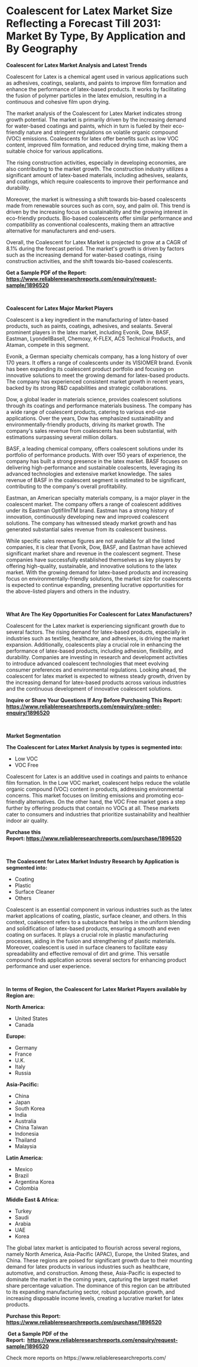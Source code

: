 <p><h1>Coalescent for Latex Market Size Reflecting a Forecast Till 2031: Market By Type, By Application and By Geography</h1></p><p><strong>Coalescent for Latex Market Analysis and Latest Trends</strong></p>
<p><p>Coalescent for Latex is a chemical agent used in various applications such as adhesives, coatings, sealants, and paints to improve film formation and enhance the performance of latex-based products. It works by facilitating the fusion of polymer particles in the latex emulsion, resulting in a continuous and cohesive film upon drying.</p><p>The market analysis of the Coalescent for Latex Market indicates strong growth potential. The market is primarily driven by the increasing demand for water-based coatings and paints, which in turn is fueled by their eco-friendly nature and stringent regulations on volatile organic compound (VOC) emissions. Coalescents for latex offer benefits such as low VOC content, improved film formation, and reduced drying time, making them a suitable choice for various applications.</p><p>The rising construction activities, especially in developing economies, are also contributing to the market growth. The construction industry utilizes a significant amount of latex-based materials, including adhesives, sealants, and coatings, which require coalescents to improve their performance and durability.</p><p>Moreover, the market is witnessing a shift towards bio-based coalescents made from renewable sources such as corn, soy, and palm oil. This trend is driven by the increasing focus on sustainability and the growing interest in eco-friendly products. Bio-based coalescents offer similar performance and compatibility as conventional coalescents, making them an attractive alternative for manufacturers and end-users.</p><p>Overall, the Coalescent for Latex Market is projected to grow at a CAGR of 8.1% during the forecast period. The market's growth is driven by factors such as the increasing demand for water-based coatings, rising construction activities, and the shift towards bio-based coalescents.</p></p>
<p><strong>Get a Sample PDF of the Report:&nbsp; <a href="https://www.reliableresearchreports.com/enquiry/request-sample/1896520">https://www.reliableresearchreports.com/enquiry/request-sample/1896520</a></strong></p>
<p>&nbsp;</p>
<p><strong>Coalescent for Latex Major Market Players</strong></p>
<p><p>Coalescent is a key ingredient in the manufacturing of latex-based products, such as paints, coatings, adhesives, and sealants. Several prominent players in the latex market, including Evonik, Dow, BASF, Eastman, LyondellBasell, Chemoxy, K-FLEX, ACS Technical Products, and Ataman, compete in this segment.</p><p>Evonik, a German specialty chemicals company, has a long history of over 170 years. It offers a range of coalescents under its VISIOMER brand. Evonik has been expanding its coalescent product portfolio and focusing on innovative solutions to meet the growing demand for latex-based products. The company has experienced consistent market growth in recent years, backed by its strong R&D capabilities and strategic collaborations.</p><p>Dow, a global leader in materials science, provides coalescent solutions through its coatings and performance materials business. The company has a wide range of coalescent products, catering to various end-use applications. Over the years, Dow has emphasized sustainability and environmentally-friendly products, driving its market growth. The company's sales revenue from coalescents has been substantial, with estimations surpassing several million dollars.</p><p>BASF, a leading chemical company, offers coalescent solutions under its portfolio of performance products. With over 150 years of experience, the company has built a strong presence in the latex market. BASF focuses on delivering high-performance and sustainable coalescents, leveraging its advanced technologies and extensive market knowledge. The sales revenue of BASF in the coalescent segment is estimated to be significant, contributing to the company's overall profitability.</p><p>Eastman, an American specialty materials company, is a major player in the coalescent market. The company offers a range of coalescent additives under its Eastman OptifilmTM brand. Eastman has a strong history of innovation, continuously developing new and improved coalescent solutions. The company has witnessed steady market growth and has generated substantial sales revenue from its coalescent business.</p><p>While specific sales revenue figures are not available for all the listed companies, it is clear that Evonik, Dow, BASF, and Eastman have achieved significant market share and revenue in the coalescent segment. These companies have successfully established themselves as key players by offering high-quality, sustainable, and innovative solutions to the latex market. With the growing demand for latex-based products and increasing focus on environmentally-friendly solutions, the market size for coalescents is expected to continue expanding, presenting lucrative opportunities for the above-listed players and others in the industry.</p></p>
<p>&nbsp;</p>
<p><strong>What Are The Key Opportunities For Coalescent for Latex Manufacturers?</strong></p>
<p><p>Coalescent for the Latex market is experiencing significant growth due to several factors. The rising demand for latex-based products, especially in industries such as textiles, healthcare, and adhesives, is driving the market expansion. Additionally, coalescents play a crucial role in enhancing the performance of latex-based products, including adhesion, flexibility, and durability. Companies are investing in research and development activities to introduce advanced coalescent technologies that meet evolving consumer preferences and environmental regulations. Looking ahead, the coalescent for latex market is expected to witness steady growth, driven by the increasing demand for latex-based products across various industries and the continuous development of innovative coalescent solutions.</p></p>
<p><strong>Inquire or Share Your Questions If Any Before Purchasing This Report: <a href="https://www.reliableresearchreports.com/enquiry/pre-order-enquiry/1896520">https://www.reliableresearchreports.com/enquiry/pre-order-enquiry/1896520</a></strong></p>
<p>&nbsp;</p>
<p><strong>Market Segmentation</strong></p>
<p><strong>The Coalescent for Latex Market Analysis by types is segmented into:</strong></p>
<p><ul><li>Low VOC</li><li>VOC Free</li></ul></p>
<p><p>Coalescent for Latex is an additive used in coatings and paints to enhance film formation. In the Low VOC market, coalescent helps reduce the volatile organic compound (VOC) content in products, addressing environmental concerns. This market focuses on limiting emissions and promoting eco-friendly alternatives. On the other hand, the VOC Free market goes a step further by offering products that contain no VOCs at all. These markets cater to consumers and industries that prioritize sustainability and healthier indoor air quality.</p></p>
<p><strong>Purchase this Report:&nbsp;<a href="https://www.reliableresearchreports.com/purchase/1896520">https://www.reliableresearchreports.com/purchase/1896520</a></strong></p>
<p>&nbsp;</p>
<p><strong>The Coalescent for Latex Market Industry Research by Application is segmented into:</strong></p>
<p><ul><li>Coating</li><li>Plastic</li><li>Surface Cleaner</li><li>Others</li></ul></p>
<p><p>Coalescent is an essential component in various industries such as the latex market applications of coating, plastic, surface cleaner, and others. In this context, coalescent refers to a substance that helps in the uniform blending and solidification of latex-based products, ensuring a smooth and even coating on surfaces. It plays a crucial role in plastic manufacturing processes, aiding in the fusion and strengthening of plastic materials. Moreover, coalescent is used in surface cleaners to facilitate easy spreadability and effective removal of dirt and grime. This versatile compound finds application across several sectors for enhancing product performance and user experience.</p></p>
<p>&nbsp;</p>
<p><strong>In terms of Region, the Coalescent for Latex Market Players available by Region are:</strong></p>
<p>
    <p> <strong> North America: </strong>
        <ul>
            <li>United States</li>
            <li>Canada</li>
        </ul>
        </p> 
    <p> <strong> Europe: </strong>
        <ul>
            <li>Germany</li>
            <li>France</li>
            <li>U.K.</li>
            <li>Italy</li>
            <li>Russia</li>
        </ul>
        </p> 
    <p> <strong> Asia-Pacific: </strong>
        <ul>
            <li>China</li>
            <li>Japan</li>
            <li>South Korea</li>
            <li>India</li>
            <li>Australia</li>
            <li>China Taiwan</li>
            <li>Indonesia</li>
            <li>Thailand</li>
            <li>Malaysia</li>
        </ul>
        </p> 
    <p> <strong> Latin America: </strong>
        <ul>
            <li>Mexico</li>
            <li>Brazil</li>
            <li>Argentina Korea</li>
            <li>Colombia</li>
        </ul>
        </p> 
    <p> <strong> Middle East & Africa: </strong>
        <ul>
            <li>Turkey</li>
            <li>Saudi</li>
            <li>Arabia</li>
            <li>UAE</li>
            <li>Korea</li>
        </ul>
    </p>
    </p>
<p><p>The global latex market is anticipated to flourish across several regions, namely North America, Asia-Pacific (APAC), Europe, the United States, and China. These regions are poised for significant growth due to their mounting demand for latex products in various industries such as healthcare, automotive, and construction. Among these, Asia-Pacific is expected to dominate the market in the coming years, capturing the largest market share percentage valuation. The dominance of this region can be attributed to its expanding manufacturing sector, robust population growth, and increasing disposable income levels, creating a lucrative market for latex products.</p></p>
<p><strong>Purchase this Report: <a href="https://www.reliableresearchreports.com/purchase/1896520">https://www.reliableresearchreports.com/purchase/1896520</a></strong></p>
<p>&nbsp;<strong>Get a Sample PDF of the Report:&nbsp;&nbsp;<a href="https://www.reliableresearchreports.com/enquiry/request-sample/1896520">https://www.reliableresearchreports.com/enquiry/request-sample/1896520</a></strong></p>
<p><strong></strong></p>
<p>Check more reports on https://www.reliableresearchreports.com/</p>